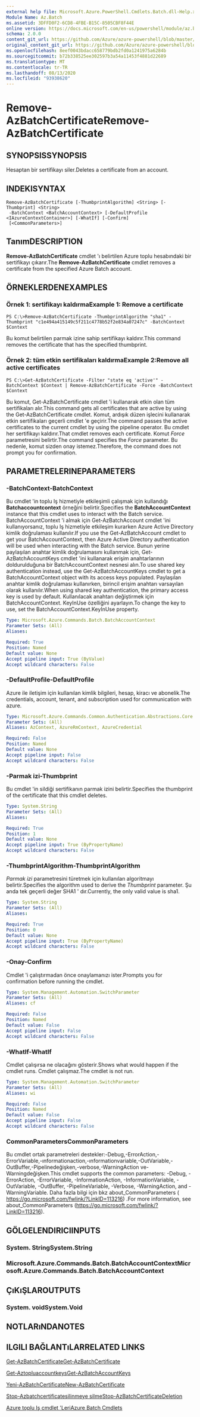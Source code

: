 ```yaml
---
external help file: Microsoft.Azure.PowerShell.Cmdlets.Batch.dll-Help.xml
Module Name: Az.Batch
ms.assetid: 3DFFD0F2-6CD8-4FBE-B15C-8505CBF8F44E
online version: https://docs.microsoft.com/en-us/powershell/module/az.batch/remove-azbatchcertificate
schema: 2.0.0
content_git_url: https://github.com/Azure/azure-powershell/blob/master/src/Batch/Batch/help/Remove-AzBatchCertificate.md
original_content_git_url: https://github.com/Azure/azure-powershell/blob/master/src/Batch/Batch/help/Remove-AzBatchCertificate.md
ms.openlocfilehash: 8eef0043bdacc658779bdb2fd0a1241975a6284b
ms.sourcegitcommit: b72b338525ee302597b3a54a11453f4881d22689
ms.translationtype: MT
ms.contentlocale: tr-TR
ms.lasthandoff: 08/13/2020
ms.locfileid: "93938620"
---
```

# <span data-ttu-id="c95d5-101">Remove-AzBatchCertificate</span><span class="sxs-lookup"><span data-stu-id="c95d5-101">Remove-AzBatchCertificate</span></span>

## <span data-ttu-id="c95d5-102">SYNOPSIS</span><span class="sxs-lookup"><span data-stu-id="c95d5-102">SYNOPSIS</span></span>
<span data-ttu-id="c95d5-103">Hesaptan bir sertifikayı siler.</span><span class="sxs-lookup"><span data-stu-id="c95d5-103">Deletes a certificate from an account.</span></span>

## <span data-ttu-id="c95d5-104">INDEKI</span><span class="sxs-lookup"><span data-stu-id="c95d5-104">SYNTAX</span></span>

```
Remove-AzBatchCertificate [-ThumbprintAlgorithm] <String> [-Thumbprint] <String>
 -BatchContext <BatchAccountContext> [-DefaultProfile <IAzureContextContainer>] [-WhatIf] [-Confirm]
 [<CommonParameters>]
```

## <span data-ttu-id="c95d5-105">Tanım</span><span class="sxs-lookup"><span data-stu-id="c95d5-105">DESCRIPTION</span></span>
<span data-ttu-id="c95d5-106">**Remove-AzBatchCertificate** cmdlet 'ı belirtilen Azure toplu hesabındaki bir sertifikayı çıkarır.</span><span class="sxs-lookup"><span data-stu-id="c95d5-106">The **Remove-AzBatchCertificate** cmdlet removes a certificate from the specified Azure Batch account.</span></span>

## <span data-ttu-id="c95d5-107">ÖRNEKLERDEN</span><span class="sxs-lookup"><span data-stu-id="c95d5-107">EXAMPLES</span></span>

### <span data-ttu-id="c95d5-108">Örnek 1: sertifikayı kaldırma</span><span class="sxs-lookup"><span data-stu-id="c95d5-108">Example 1: Remove a certificate</span></span>
```
PS C:\>Remove-AzBatchCertificate -ThumbprintAlgorithm "sha1" -Thumbprint "c1e494a415149c5f211c4778b52f2e834a07247c" -BatchContext $Context
```

<span data-ttu-id="c95d5-109">Bu komut belirtilen parmak izine sahip sertifikayı kaldırır.</span><span class="sxs-lookup"><span data-stu-id="c95d5-109">This command removes the certificate that has the specified thumbprint.</span></span>

### <span data-ttu-id="c95d5-110">Örnek 2: tüm etkin sertifikaları kaldırma</span><span class="sxs-lookup"><span data-stu-id="c95d5-110">Example 2:Remove all active certificates</span></span>
```
PS C:\>Get-AzBatchCertificate -Filter "state eq 'active'" -BatchContext $Context | Remove-AzBatchCertificate -Force -BatchContext $Context
```

<span data-ttu-id="c95d5-111">Bu komut, Get-AzBatchCertificate cmdlet 'i kullanarak etkin olan tüm sertifikaları alır.</span><span class="sxs-lookup"><span data-stu-id="c95d5-111">This command gets all certificates that are active by using the Get-AzBatchCertificate cmdlet.</span></span>
<span data-ttu-id="c95d5-112">Komut, ardışık düzen işlecini kullanarak etkin sertifikaları geçerli cmdlet 'e geçirir.</span><span class="sxs-lookup"><span data-stu-id="c95d5-112">The command passes the active certificates to the current cmdlet by using the pipeline operator.</span></span>
<span data-ttu-id="c95d5-113">Bu cmdlet her sertifikayı kaldırır.</span><span class="sxs-lookup"><span data-stu-id="c95d5-113">That cmdlet removes each certificate.</span></span>
<span data-ttu-id="c95d5-114">Komut *Force* parametresini belirtir.</span><span class="sxs-lookup"><span data-stu-id="c95d5-114">The command specifies the *Force* parameter.</span></span>
<span data-ttu-id="c95d5-115">Bu nedenle, komut sizden onay istemez.</span><span class="sxs-lookup"><span data-stu-id="c95d5-115">Therefore, the command does not prompt you for confirmation.</span></span>

## <span data-ttu-id="c95d5-116">PARAMETRELERINE</span><span class="sxs-lookup"><span data-stu-id="c95d5-116">PARAMETERS</span></span>

### <span data-ttu-id="c95d5-117">-BatchContext</span><span class="sxs-lookup"><span data-stu-id="c95d5-117">-BatchContext</span></span>
<span data-ttu-id="c95d5-118">Bu cmdlet 'in toplu Iş hizmetiyle etkileşimli çalışmak için kullandığı **Batchaccountcontext** örneğini belirtir.</span><span class="sxs-lookup"><span data-stu-id="c95d5-118">Specifies the **BatchAccountContext** instance that this cmdlet uses to interact with the Batch service.</span></span>
<span data-ttu-id="c95d5-119">BatchAccountContext 'i almak için Get-AzBatchAccount cmdlet 'ini kullanıyorsanız, toplu Iş hizmetiyle etkileşim kurarken Azure Active Directory kimlik doğrulaması kullanılır.</span><span class="sxs-lookup"><span data-stu-id="c95d5-119">If you use the Get-AzBatchAccount cmdlet to get your BatchAccountContext, then Azure Active Directory authentication will be used when interacting with the Batch service.</span></span> <span data-ttu-id="c95d5-120">Bunun yerine paylaşılan anahtar kimlik doğrulamasını kullanmak için, Get-AzBatchAccountKeys cmdlet 'ini kullanarak erişim anahtarlarının doldurulduğuna bir BatchAccountContext nesnesi alın.</span><span class="sxs-lookup"><span data-stu-id="c95d5-120">To use shared key authentication instead, use the Get-AzBatchAccountKeys cmdlet to get a BatchAccountContext object with its access keys populated.</span></span> <span data-ttu-id="c95d5-121">Paylaşılan anahtar kimlik doğrulaması kullanırken, birincil erişim anahtarı varsayılan olarak kullanılır.</span><span class="sxs-lookup"><span data-stu-id="c95d5-121">When using shared key authentication, the primary access key is used by default.</span></span> <span data-ttu-id="c95d5-122">Kullanılacak anahtarı değiştirmek için BatchAccountContext. KeyInUse özelliğini ayarlayın.</span><span class="sxs-lookup"><span data-stu-id="c95d5-122">To change the key to use, set the BatchAccountContext.KeyInUse property.</span></span>

```yaml
Type: Microsoft.Azure.Commands.Batch.BatchAccountContext
Parameter Sets: (All)
Aliases:

Required: True
Position: Named
Default value: None
Accept pipeline input: True (ByValue)
Accept wildcard characters: False
```

### <span data-ttu-id="c95d5-123">-DefaultProfile</span><span class="sxs-lookup"><span data-stu-id="c95d5-123">-DefaultProfile</span></span>
<span data-ttu-id="c95d5-124">Azure ile iletişim için kullanılan kimlik bilgileri, hesap, kiracı ve abonelik.</span><span class="sxs-lookup"><span data-stu-id="c95d5-124">The credentials, account, tenant, and subscription used for communication with azure.</span></span>

```yaml
Type: Microsoft.Azure.Commands.Common.Authentication.Abstractions.Core.IAzureContextContainer
Parameter Sets: (All)
Aliases: AzContext, AzureRmContext, AzureCredential

Required: False
Position: Named
Default value: None
Accept pipeline input: False
Accept wildcard characters: False
```

### <span data-ttu-id="c95d5-125">-Parmak izi</span><span class="sxs-lookup"><span data-stu-id="c95d5-125">-Thumbprint</span></span>
<span data-ttu-id="c95d5-126">Bu cmdlet 'in sildiği sertifikanın parmak izini belirtir.</span><span class="sxs-lookup"><span data-stu-id="c95d5-126">Specifies the thumbprint of the certificate that this cmdlet deletes.</span></span>

```yaml
Type: System.String
Parameter Sets: (All)
Aliases:

Required: True
Position: 1
Default value: None
Accept pipeline input: True (ByPropertyName)
Accept wildcard characters: False
```

### <span data-ttu-id="c95d5-127">-ThumbprintAlgorithm</span><span class="sxs-lookup"><span data-stu-id="c95d5-127">-ThumbprintAlgorithm</span></span>
<span data-ttu-id="c95d5-128">*Parmak izi* parametresini türetmek için kullanılan algoritmayı belirtir.</span><span class="sxs-lookup"><span data-stu-id="c95d5-128">Specifies the algorithm used to derive the *Thumbprint* parameter.</span></span>
<span data-ttu-id="c95d5-129">Şu anda tek geçerli değer SHA1 ' dır.</span><span class="sxs-lookup"><span data-stu-id="c95d5-129">Currently, the only valid value is sha1.</span></span>

```yaml
Type: System.String
Parameter Sets: (All)
Aliases:

Required: True
Position: 0
Default value: None
Accept pipeline input: True (ByPropertyName)
Accept wildcard characters: False
```

### <span data-ttu-id="c95d5-130">-Onay</span><span class="sxs-lookup"><span data-stu-id="c95d5-130">-Confirm</span></span>
<span data-ttu-id="c95d5-131">Cmdlet 'i çalıştırmadan önce onaylamanızı ister.</span><span class="sxs-lookup"><span data-stu-id="c95d5-131">Prompts you for confirmation before running the cmdlet.</span></span>

```yaml
Type: System.Management.Automation.SwitchParameter
Parameter Sets: (All)
Aliases: cf

Required: False
Position: Named
Default value: False
Accept pipeline input: False
Accept wildcard characters: False
```

### <span data-ttu-id="c95d5-132">-WhatIf</span><span class="sxs-lookup"><span data-stu-id="c95d5-132">-WhatIf</span></span>
<span data-ttu-id="c95d5-133">Cmdlet çalışırsa ne olacağını gösterir.</span><span class="sxs-lookup"><span data-stu-id="c95d5-133">Shows what would happen if the cmdlet runs.</span></span>
<span data-ttu-id="c95d5-134">Cmdlet çalışmaz.</span><span class="sxs-lookup"><span data-stu-id="c95d5-134">The cmdlet is not run.</span></span>

```yaml
Type: System.Management.Automation.SwitchParameter
Parameter Sets: (All)
Aliases: wi

Required: False
Position: Named
Default value: False
Accept pipeline input: False
Accept wildcard characters: False
```

### <span data-ttu-id="c95d5-135">CommonParameters</span><span class="sxs-lookup"><span data-stu-id="c95d5-135">CommonParameters</span></span>
<span data-ttu-id="c95d5-136">Bu cmdlet ortak parametreleri destekler:-Debug,-ErrorAction,-ErrorVariable,-ınformationaction,-ınformationvariable,-OutVariable,-OutBuffer,-Pipelinedeğişken,-verbose,-WarningAction ve-Warningdeğişken.</span><span class="sxs-lookup"><span data-stu-id="c95d5-136">This cmdlet supports the common parameters: -Debug, -ErrorAction, -ErrorVariable, -InformationAction, -InformationVariable, -OutVariable, -OutBuffer, -PipelineVariable, -Verbose, -WarningAction, and -WarningVariable.</span></span> <span data-ttu-id="c95d5-137">Daha fazla bilgi için bkz about_CommonParameters ( https://go.microsoft.com/fwlink/?LinkID=113216) .</span><span class="sxs-lookup"><span data-stu-id="c95d5-137">For more information, see about_CommonParameters (https://go.microsoft.com/fwlink/?LinkID=113216).</span></span>

## <span data-ttu-id="c95d5-138">GÖLGELENDIRICI</span><span class="sxs-lookup"><span data-stu-id="c95d5-138">INPUTS</span></span>

### <span data-ttu-id="c95d5-139">System. String</span><span class="sxs-lookup"><span data-stu-id="c95d5-139">System.String</span></span>

### <span data-ttu-id="c95d5-140">Microsoft.Azure.Commands.Batch.BatchAccountContext</span><span class="sxs-lookup"><span data-stu-id="c95d5-140">Microsoft.Azure.Commands.Batch.BatchAccountContext</span></span>

## <span data-ttu-id="c95d5-141">ÇıKıŞLAR</span><span class="sxs-lookup"><span data-stu-id="c95d5-141">OUTPUTS</span></span>

### <span data-ttu-id="c95d5-142">System. void</span><span class="sxs-lookup"><span data-stu-id="c95d5-142">System.Void</span></span>

## <span data-ttu-id="c95d5-143">NOTLARıNDA</span><span class="sxs-lookup"><span data-stu-id="c95d5-143">NOTES</span></span>

## <span data-ttu-id="c95d5-144">ILGILI BAĞLANTıLAR</span><span class="sxs-lookup"><span data-stu-id="c95d5-144">RELATED LINKS</span></span>

[<span data-ttu-id="c95d5-145">Get-AzBatchCertificate</span><span class="sxs-lookup"><span data-stu-id="c95d5-145">Get-AzBatchCertificate</span></span>](./Get-AzBatchCertificate.md)

[<span data-ttu-id="c95d5-146">Get-Aztopluaccountkeys</span><span class="sxs-lookup"><span data-stu-id="c95d5-146">Get-AzBatchAccountKeys</span></span>](./Get-AzBatchAccountKey.md)

[<span data-ttu-id="c95d5-147">Yeni-AzBatchCertificate</span><span class="sxs-lookup"><span data-stu-id="c95d5-147">New-AzBatchCertificate</span></span>](./New-AzBatchCertificate.md)

[<span data-ttu-id="c95d5-148">Stop-Azbatchcertificatesilinmeye silme</span><span class="sxs-lookup"><span data-stu-id="c95d5-148">Stop-AzBatchCertificateDeletion</span></span>](./Stop-AzBatchCertificateDeletion.md)

[<span data-ttu-id="c95d5-149">Azure toplu Iş cmdlet 'Leri</span><span class="sxs-lookup"><span data-stu-id="c95d5-149">Azure Batch Cmdlets</span></span>](/powershell/module/az.batch)


